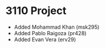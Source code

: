 # 3110 Project

- Added Mohammad Khan (msk295)
- Added Pablo Raigoza (pr428)
- Added Evan Vera (erv29)
